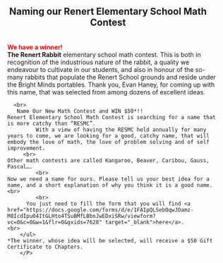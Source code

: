 <div class="row">	    
	      <p>
	      <center><h2> Naming our Renert Elementary School Math Contest</h2></center>
	         <ul><br>
			 <b><font color="red"> We have a winner!</font></b>  
			 <br>
			 <b>The Renert Rabbit</b> elementary school math contest. This is both in recognition of the industrious nature of the rabbit, a quality we endeavour to cultivate in our students, and also in honour of the so-many rabbits that populate the Renert School grounds and reside under the Bright Minds portables. Thank you, Evan Haney, for coming up with this name, that was selected from among dozens of excellent ideas.
	  
	  <br>
	   Name Our New Math Contest and WIN $50*!!
	Renert Elementary School Math Contest is searching for a name that is more catchy than “RESMC”. 
	         With a view of having the RESMC held annually for many years to come, we are looking for a good, catchy name, that will embody the love of math, the love of problem solving and of self improvement. 
	     <br>
	Other math contests are called Kangaroo, Beaver, Caribou, Gauss, Pascal….
			 <br>
	Now we need a name for ours. Please tell us your best idea for a name, and a short explanation of why you think it is a good name.
	<br>
			 <br>
	      You just need to fill the form that you will find <a href="https://docs.google.com/forms/d/e/1FAIpQLSebOqwJOamz-M8IcdIpuO4ItGLHto4TSuBMfLBbnJwEDxiSRw/viewform?vc=0&c=0&w=1&flr=0&gxids=7628" target="_blank">here</a>.
	<br>
	    </ul>   
	*The winner, whose idea will be selected, will receive a $50 Gift Certificate to Chapters.
	    </P>
	    
	    
